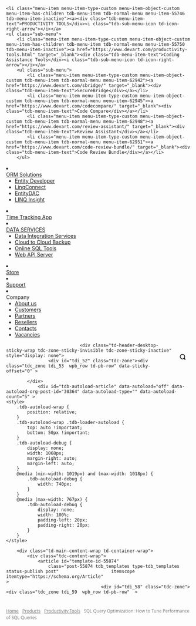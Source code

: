 
	<li class="menu-item menu-item-type-custom menu-item-object-custom menu-item-has-children tdb-menu-item tdb-normal-menu menu-item-55746 tdb-menu-item-inactive"><a><div class="tdb-menu-item-text">PRODUCTIVITY TOOLS</div><i class="tdb-sub-menu-icon td-icon-right-arrow"></i></a>
	<ul class="sub-menu">
		<li class="menu-item menu-item-type-custom menu-item-object-custom menu-item-has-children tdb-menu-item tdb-normal-menu menu-item-55750 tdb-menu-item-inactive"><a href="https://www.devart.com/productivity-tools.html" target="_blank"><div class="tdb-menu-item-text">Coding Assistance Tools</div><i class="tdb-sub-menu-icon td-icon-right-arrow"></i></a>
		<ul class="sub-menu">
			<li class="menu-item menu-item-type-custom menu-item-object-custom tdb-menu-item tdb-normal-menu menu-item-62942"><a href="https://www.devart.com/sbridge/" target="_blank"><div class="tdb-menu-item-text">SecureBridge</div></a></li>
			<li class="menu-item menu-item-type-custom menu-item-object-custom tdb-menu-item tdb-normal-menu menu-item-62945"><a href="https://www.devart.com/codecompare/" target="_blank"><div class="tdb-menu-item-text">Code Compare</div></a></li>
			<li class="menu-item menu-item-type-custom menu-item-object-custom tdb-menu-item tdb-normal-menu menu-item-62948"><a href="https://www.devart.com/review-assistant/" target="_blank"><div class="tdb-menu-item-text">Review Assistant</div></a></li>
			<li class="menu-item menu-item-type-custom menu-item-object-custom tdb-menu-item tdb-normal-menu menu-item-62951"><a href="https://www.devart.com/code-review-bundle/" target="_blank"><div class="tdb-menu-item-text">Code Review Bundle</div></a></li>
		</ul>
</li>
		<li class="menu-item menu-item-type-custom menu-item-object-custom menu-item-has-children tdb-menu-item tdb-normal-menu menu-item-55754 tdb-menu-item-inactive"><a href="https://www.devart.com/orm-solutions.html" target="_blank"><div class="tdb-menu-item-text">ORM Solutions</div><i class="tdb-sub-menu-icon td-icon-right-arrow"></i></a>
		<ul class="sub-menu">
			<li class="menu-item menu-item-type-custom menu-item-object-custom tdb-menu-item tdb-normal-menu menu-item-62954"><a href="https://www.devart.com/entitydeveloper/" target="_blank"><div class="tdb-menu-item-text">Entity Developer</div></a></li>
			<li class="menu-item menu-item-type-custom menu-item-object-custom tdb-menu-item tdb-normal-menu menu-item-62957"><a href="https://www.devart.com/linqconnect/" target="_blank"><div class="tdb-menu-item-text">LinqConnect</div></a></li>
			<li class="menu-item menu-item-type-custom menu-item-object-custom tdb-menu-item tdb-normal-menu menu-item-62960"><a href="https://www.devart.com/entitydac/" target="_blank"><div class="tdb-menu-item-text">EntityDAC</div></a></li>
			<li class="menu-item menu-item-type-custom menu-item-object-custom tdb-menu-item tdb-normal-menu menu-item-62963"><a href="https://www.devart.com/linqinsight/" target="_blank"><div class="tdb-menu-item-text">LINQ Insight</div></a></li>
		</ul>
</li>
		<li class="menu-item menu-item-type-custom menu-item-object-custom tdb-menu-item tdb-normal-menu menu-item-55758"><a href="https://tmetric.com/" target="_blank"><div class="tdb-menu-item-text">Time Tracking App</div></a></li>
	</ul>
</li>
	<li class="menu-item menu-item-type-custom menu-item-object-custom menu-item-has-children tdb-menu-item tdb-normal-menu menu-item-55762 tdb-menu-item-inactive"><a href="https://skyvia.com/" target="_blank"><div class="tdb-menu-item-text">DATA SERVICES</div><i class="tdb-sub-menu-icon td-icon-right-arrow"></i></a>
	<ul class="sub-menu">
		<li class="menu-item menu-item-type-custom menu-item-object-custom tdb-menu-item tdb-normal-menu menu-item-55766"><a href="https://skyvia.com/data-integration/" target="_blank"><div class="tdb-menu-item-text">Data Integration Services</div></a></li>
		<li class="menu-item menu-item-type-custom menu-item-object-custom tdb-menu-item tdb-normal-menu menu-item-55770"><a href="https://skyvia.com/backup/" target="_blank"><div class="tdb-menu-item-text">Cloud to Cloud Backup</div></a></li>
		<li class="menu-item menu-item-type-custom menu-item-object-custom tdb-menu-item tdb-normal-menu menu-item-55774"><a href="https://skyvia.com/query/" target="_blank"><div class="tdb-menu-item-text">Online SQL Tools</div></a></li>
		<li class="menu-item menu-item-type-custom menu-item-object-custom tdb-menu-item tdb-normal-menu menu-item-55778"><a href="https://skyvia.com/connect/" target="_blank"><div class="tdb-menu-item-text">Web API Server</div></a></li>
	</ul>
</li>
</ul>
</li>
<li class="menu-item menu-item-type-custom menu-item-object-custom tdb-menu-item-button tdb-menu-item tdb-normal-menu menu-item-55782"><a href="https://www.devart.com/products.html" target="_blank"><div class="tdb-menu-item-text">Store</div></a></li>
<li class="menu-item menu-item-type-custom menu-item-object-custom tdb-menu-item-button tdb-menu-item tdb-normal-menu menu-item-55786"><a href="https://www.devart.com/support/" target="_blank"><div class="tdb-menu-item-text">Support</div></a></li>
<li class="menu-item menu-item-type-custom menu-item-object-custom menu-item-has-children tdb-menu-item-button tdb-menu-item tdb-normal-menu menu-item-55790 tdb-menu-item-inactive"><a><div class="tdb-menu-item-text">Company</div><i class="tdb-sub-menu-icon td-icon-down tdb-main-sub-menu-icon"></i></a>
<ul class="sub-menu">
	<li class="menu-item menu-item-type-custom menu-item-object-custom tdb-menu-item tdb-normal-menu menu-item-55794"><a href="https://www.devart.com/company/" target="_blank"><div class="tdb-menu-item-text">About us</div></a></li>
	<li class="menu-item menu-item-type-custom menu-item-object-custom tdb-menu-item tdb-normal-menu menu-item-55798"><a href="https://www.devart.com/company/customers.html" target="_blank"><div class="tdb-menu-item-text">Customers</div></a></li>
	<li class="menu-item menu-item-type-custom menu-item-object-custom tdb-menu-item tdb-normal-menu menu-item-55802"><a href="https://www.devart.com/company/partners.html" target="_blank"><div class="tdb-menu-item-text">Partners</div></a></li>
	<li class="menu-item menu-item-type-custom menu-item-object-custom tdb-menu-item tdb-normal-menu menu-item-55806"><a href="https://www.devart.com/company/resellers.html" target="_blank"><div class="tdb-menu-item-text">Resellers</div></a></li>
	<li class="menu-item menu-item-type-custom menu-item-object-custom tdb-menu-item tdb-normal-menu menu-item-55810"><a href="https://www.devart.com/company/contact.html" target="_blank"><div class="tdb-menu-item-text">Contacts</div></a></li>
	<li class="menu-item menu-item-type-custom menu-item-object-custom tdb-menu-item tdb-normal-menu menu-item-55814"><a href="https://www.devart.com/vacancies/" target="_blank"><div class="tdb-menu-item-text">Vacancies</div></a></li>
</ul>
</li>
</ul></div></div></div></div></div><div class="vc_column_inner tdi_46  wpb_column vc_column_container tdc-inner-column td-pb-span3">
<style scoped>

/* custom css */
.tdi_46{
                    vertical-align: baseline;
                }.tdi_46 .vc_column-inner > .wpb_wrapper,
				.tdi_46 .vc_column-inner > .wpb_wrapper .tdc-elements{
				    display: block;
				}.tdi_46 .vc_column-inner > .wpb_wrapper .tdc-elements{
				    width: 100%;
				}
</style><div class="vc_column-inner"><div class="wpb_wrapper" ><div class="td_block_wrap tdb_header_search tdi_47 tdb-header-search-trigger-enabled td-pb-border-top td_block_template_10 tdb-header-align"  data-td-block-uid="tdi_47" >
<style>

/* inline tdc_css att */

/* portrait */
@media (min-width: 768px) and (max-width: 1018px)
{
.tdi_47{
margin-top:1px !important;
}
}

</style>
<style>
/* custom css */
.tdb_module_header{
                  width: 100%;
                  padding-bottom: 0;
                }.tdb_module_header .td-module-container{
                  display: flex;
                  flex-direction: column;
                  position: relative;
                }.tdb_module_header .td-module-container:before{
                  content: '';
                  position: absolute;
                  bottom: 0;
                  left: 0;
                  width: 100%;
                  height: 1px;
                }.tdb_module_header .td-image-wrap{
                  display: block;
                  position: relative;
                  padding-bottom: 70%;
                }.tdb_module_header .td-image-container{
                  position: relative;
                  width: 100%;
                  flex: 0 0 auto;
                }.tdb_module_header .td-module-thumb{
                  margin-bottom: 0;
                }.tdb_module_header .td-module-meta-info{
                  width: 100%;
                  margin-bottom: 0;
                  padding: 7px 0 0 0;
                  z-index: 1;
                  border: 0 solid #eaeaea;
                  min-height: 0;
                }.tdb_module_header .entry-title{
                  margin: 0;
                  font-size: 13px;
                  font-weight: 500;
                  line-height: 18px;
                }.tdb_module_header .td-post-author-name,
                .tdb_module_header .td-post-date,
                .tdb_module_header .td-module-comments{
                  vertical-align: text-top;
                }.tdb_module_header .td-post-author-name,
                .tdb_module_header .td-post-date{
                  top: 3px;
                }.tdb_module_header .td-thumb-css{
                  width: 100%;
                  height: 100%;
                  position: absolute;
                  background-size: cover;
                  background-position: center center;
                }.tdb_module_header .td-category-pos-image .td-post-category:not(.td-post-extra-category),
                .tdb_module_header .td-post-vid-time{
                  position: absolute;
                  z-index: 2;
                  bottom: 0;
                }.tdb_module_header .td-category-pos-image .td-post-category:not(.td-post-extra-category){
                  left: 0;
                }.tdb_module_header .td-post-vid-time{
                  right: 0;
                  background-color: #000;
                  padding: 3px 6px 4px;
                  font-family: 'Open Sans', 'Open Sans Regular', sans-serif;
                  font-size: 10px;
                  font-weight: 600;
                  line-height: 1;
                  color: #fff;
                }.tdb_module_header .td-excerpt{
                  margin: 20px 0 0;
                  line-height: 21px;
                }.tdb_module_header .td-read-more{
                  margin: 20px 0 0;
                }.tdb_module_search .tdb-author-photo{
                  display: inline-block;
                }.tdb_module_search .tdb-author-photo,
                .tdb_module_search .tdb-author-photo img{
                  vertical-align: middle;
                }.tdb_module_search .td-post-author-name{
                  white-space: normal;
                }.tdb_header_search{
                  margin-bottom: 0;
                  clear: none;
                }.tdb_header_search .tdb-block-inner{
                  position: relative;
                  display: inline-block;
                  width: 100%;
                }.tdb_header_search .tdb-search-form{
                  position: relative;
                  padding: 20px;
                  border-width: 3px 0 0;
                  border-style: solid;
                  border-color: #4db2ec;
                  pointer-events: auto;
                }.tdb_header_search .tdb-search-form:before{
                  content: '';
                  position: absolute;
                  top: 0;
                  left: 0;
                  width: 100%;
                  height: 100%;
                  background-color: #fff;
                }.tdb_header_search .tdb-search-form-inner{
                  position: relative;
                  display: flex;
                  background-color: #fff;
                }.tdb_header_search .tdb-search-form-inner:after{
                  content: '';
                  position: absolute;
                  top: 0;
                  left: 0;
                  width: 100%;
                  height: 100%;
                  border: 1px solid #e1e1e1;
                  pointer-events: none;
                }.tdb_header_search .tdb-head-search-placeholder{
                  position: absolute;
                  top: 50%;
                  transform: translateY(-50%);
                  padding: 3px 9px;
                  font-size: 12px;
                  line-height: 21px;
                  color: #999;
                  -webkit-transition: all 0.3s ease;
                  transition: all 0.3s ease;
                  pointer-events: none;
                }.tdb_header_search .tdb-head-search-form-input:focus + .tdb-head-search-placeholder,
                .tdb-head-search-form-input:not(:placeholder-shown) ~ .tdb-head-search-placeholder{
                  opacity: 0;
                }.tdb_header_search .tdb-head-search-form-btn,
                .tdb_header_search .tdb-head-search-form-input{
                  height: auto;
                  min-height: 32px;
                }.tdb_header_search .tdb-head-search-form-input{
                  color: #444;
                  flex: 1;
                  background-color: transparent;
                  border: 0;
                }.tdb_header_search .tdb-head-search-form-input.tdb-head-search-nofocus{
                  color: transparent;
                  text-shadow: 0 0 0 #444;
                }.tdb_header_search .tdb-head-search-form-btn{
                  margin-bottom: 0;
                  padding: 0 15px;
                  background-color: #222222;
                  font-family: 'Roboto', sans-serif;
                  font-size: 13px;
                  font-weight: 500;
                  color: #fff;
                  -webkit-transition: all 0.3s ease;
                  transition: all 0.3s ease;
                  z-index: 1;
                }.tdb_header_search .tdb-head-search-form-btn:hover{
                  background-color: #4db2ec;
                }.tdb_header_search .tdb-head-search-form-btn i,
                .tdb_header_search .tdb-head-search-form-btn span{
                  display: inline-block;
                  vertical-align: middle;
                }.tdb_header_search .tdb-head-search-form-btn i{
                  font-size: 12px;
                }.tdb_header_search .tdb-head-search-form-btn .tdb-head-search-form-btn-icon{
                  position: relative;
                }.tdb_header_search .tdb-head-search-form-btn .tdb-head-search-form-btn-icon-svg{
                  line-height: 0;
                }.tdb_header_search .tdb-head-search-form-btn svg{
                  width: 12px;
                  height: auto;
                }.tdb_header_search .tdb-head-search-form-btn svg,
                .tdb_header_search .tdb-head-search-form-btn svg *{
                  fill: #fff;
                  -webkit-transition: all 0.3s ease;
                  transition: all 0.3s ease;
                }.tdb_header_search .tdb-aj-search-results{
                  padding: 20px;
                  background-color: rgba(144, 144, 144, 0.02);
                  border-width: 1px 0;
                  border-style: solid;
                  border-color: #ededed;
                  background-color: #fff;
                }.tdb_header_search .tdb-aj-search-results .td_module_wrap:last-child{
                  margin-bottom: 0;
                  padding-bottom: 0;
                }.tdb_header_search .tdb-aj-search-results .td_module_wrap:last-child .td-module-container:before{
                  display: none;
                }.tdb_header_search .tdb-aj-search-inner{
                  display: flex;
                  flex-wrap: wrap;
                  *zoom: 1;
                }.tdb_header_search .tdb-aj-search-inner:before,
                .tdb_header_search .tdb-aj-search-inner:after{
                  display: table;
                  content: '';
                  line-height: 0;
                }.tdb_header_search .tdb-aj-search-inner:after{
                  clear: both;
                }.tdb_header_search .result-msg{
                  padding: 4px 0 6px 0;
                  font-family: 'Roboto', sans-serif;
                  font-size: 12px;
                  font-style: italic;
                  background-color: #fff;
                }.tdb_header_search .result-msg a{
                  color: #222;
                }.tdb_header_search .result-msg a:hover{
                  color: #4db2ec;
                }.tdb_header_search .td-module-meta-info,
                .tdb_header_search .td-next-prev-wrap{
                  text-align: left;
                }.tdb_header_search .td_module_wrap:hover .entry-title a{
                  color: #4db2ec;
                }.tdb_header_search .tdb-aj-cur-element .entry-title a{
                  color: #4db2ec;
                }.tdc-dragged .tdb-head-search-btn:after,
                .tdc-dragged .tdb-drop-down-search{
                  visibility: hidden !important;
                  opacity: 0 !important;
                  -webkit-transition: all 0.3s ease;
                  transition: all 0.3s ease;
                }.tdb-header-search-trigger-enabled{
                  z-index: 1000;
                }.tdb-header-search-trigger-enabled .tdb-head-search-btn{
                  display: flex;
                  align-items: center;
                  position: relative;
                  text-align: center;
                  color: #4db2ec;
                }.tdb-header-search-trigger-enabled .tdb-head-search-btn:after{
                  visibility: hidden;
                  opacity: 0;
                  content: '';
                  display: block;
                  position: absolute;
                  bottom: 0;
                  left: 0;
                  right: 0;
                  margin: 0 auto;
                  width: 0;
                  height: 0;
                  border-style: solid;
                  border-width: 0 6.5px 7px 6.5px;
                  -webkit-transform: translate3d(0, 20px, 0);
                  transform: translate3d(0, 20px, 0);
                  -webkit-transition: all 0.4s ease;
                  transition: all 0.4s ease;
                  border-color: transparent transparent #4db2ec transparent;
                }.tdb-header-search-trigger-enabled .tdb-drop-down-search-open + .tdb-head-search-btn:after{
                  visibility: visible;
                  opacity: 1;
                  -webkit-transform: translate3d(0, 0, 0);
                  transform: translate3d(0, 0, 0);
                }.tdb-header-search-trigger-enabled .tdb-search-icon,
                .tdb-header-search-trigger-enabled .tdb-search-txt,
                .tdb-header-search-trigger-enabled .tdb-search-icon-svg svg *{
                  -webkit-transition: all 0.3s ease-in-out;
                  transition: all 0.3s ease-in-out;
                }.tdb-header-search-trigger-enabled .tdb-search-icon-svg{
                  display: flex;
                  align-items: center;
                  justify-content: center;
                }.tdb-header-search-trigger-enabled .tdb-search-icon-svg svg{
                  height: auto;
                }.tdb-header-search-trigger-enabled .tdb-search-icon-svg svg,
                .tdb-header-search-trigger-enabled .tdb-search-icon-svg svg *{
                  fill: #4db2ec;
                }.tdb-header-search-trigger-enabled .tdb-search-txt{
                  position: relative;
                  line-height: 1;
                }.tdb-header-search-trigger-enabled .tdb-drop-down-search{
                  visibility: hidden;
                  opacity: 0;
                  position: absolute;
                  top: 100%;
                  left: 0;
                  -webkit-transform: translate3d(0, 20px, 0);
                  transform: translate3d(0, 20px, 0);
                  -webkit-transition: all 0.4s ease;
                  transition: all 0.4s ease;
                  pointer-events: none;
                  z-index: 10;
                }.tdb-header-search-trigger-enabled .tdb-drop-down-search-open{
                  visibility: visible;
                  opacity: 1;
                  -webkit-transform: translate3d(0, 0, 0);
                  transform: translate3d(0, 0, 0);
                }.tdb-header-search-trigger-enabled .tdb-drop-down-search-inner{
                  position: relative;
                  max-width: 300px;
                  pointer-events: all;
                }.rtl .tdb-header-search-trigger-enabled .tdb-drop-down-search-inner{
                  margin-left: 0;
                  margin-right: auto;
                }.tdb_header_search .tdb-aj-srs-title{
                    margin-bottom: 10px;
                    font-family: 'Roboto', sans-serif;
                    font-weight: 500;
                    font-size: 13px;
                    line-height: 1.3;
                    color: #888;
                }.tdb_header_search .tdb-aj-sr-taxonomies{
                    display: flex;
                    flex-direction: column;
                }.tdb_header_search .tdb-aj-sr-taxonomy{
                    font-family: 'Roboto', sans-serif;
                    font-size: 13px;
                    font-weight: 500;
                    line-height: 18px;
                    color: #111;
                }.tdb_header_search .tdb-aj-sr-taxonomy:not(:last-child){
                    margin-bottom: 5px;
                }.tdb_header_search .tdb-aj-sr-taxonomy:hover{
                    color: #4db2ec;
                }.tdi_47 .tdb-head-search-btn i{
                    font-size: 20px;
                
                    width: 48px;
					height: 48px;
					line-height:  48px;
                
                    color: #000000;
                }.tdi_47 .tdb-head-search-btn svg{
                    width: 20px;
                }.tdi_47 .tdb-search-icon-svg{
                    width: 48px;
					height: 48px;
                }.tdi_47{
                    display: inline-block;
                
                    float: right;
                    clear: none;
                }.tdi_47 .tdb-search-txt{
                    top: 0px;
                }.tdi_47 .tdb-drop-down-search .tdb-drop-down-search-inner{
                    max-width: 600px;
                }.tdi_47 .tdb-search-form{
                    padding: 30px;
                
                    border-width: 0px;
                }.tdi_47 .tdb-drop-down-search{
                    left: auto;
                    right: 0;
                }body .tdi_47 .tdb-drop-down-search-inner,
                .tdi_47 .tdb-search-form,
                .tdi_47 .tdb-aj-search{
                    margin-left: auto;
                    margin-right: 0;
                }.tdi_47 .tdb-search-form-inner:after{
                    border-width: 0 0 1px 0;
                }.tdi_47 .tdb-head-search-form-btn i{
                    font-size: 7px;
                }.tdi_47 .tdb-head-search-form-btn-icon{
                    margin-left: 8px;
                
                    top: 0px;
                }.tdi_47 .tdb-head-search-form-btn{
                    padding: 0px;
                
                    color: #000000;
                
                    background-color: rgba(0,0,0,0);
                }.tdi_47 .tdb-aj-search-results{
                    padding: 0 30px 30px;
                
                    border-width: 0 0 1px 0;
                }.tdi_47 .result-msg{
                    padding: 10px 0;
                
                    text-align: center;
                
                    font-style:normal !important;
                }.tdi_47 .tdb-head-search-btn svg,
                .tdi_47 .tdb-head-search-btn svg *{
                    fill: #000000;
                }.tdi_47 .tdb-head-search-btn:after{
                    border-bottom-color: #ffffff;
                }.tdi_47 .tdb-drop-down-search-inner{
                    box-shadow:  0px 3px 6px 0px rgba(0, 0, 0, 0.2);
                }.tdi_47 .tdb-head-search-form-btn svg,
                .tdi_47 .tdb-head-search-form-btn svg *{
                    fill: #000000;
                }.tdi_47 .tdb-head-search-form-btn:hover{
                    color: #0071ce;
                
                    background-color: rgba(0,0,0,0);
                }.tdi_47 .tdb-head-search-form-btn:hover svg,
                .tdi_47 .tdb-head-search-form-btn:hover svg *{
                    fill: #0071ce;
                }.tdi_47 .result-msg a:hover{
                    color: #0071ce;
                }.tdi_47 .td_module_wrap{
					width: 50%;
					float: left;
				
					padding-left: 10px;
					padding-right: 10px;
				
					padding-bottom: 10px;
					margin-bottom: 10px;
				}.tdi_47 .td_module_wrap:nth-last-child(-n+2){
					margin-bottom: 0;
					padding-bottom: 0;
				}.tdi_47 .td_module_wrap:nth-last-child(-n+2) .td-module-container:before{
					display: none;
				}.tdi_47 .tdb-aj-search-inner{
					margin-left: -10px;
					margin-right: -10px;
				}.tdi_47 .td-module-container:before{
					bottom: -10px;
				}.tdi_47 .entry-thumb{
					background-position: center 50%;
				}.tdi_47 .td-image-wrap{
					padding-bottom: 100%;
				}.tdi_47 .td-image-container{
				 	flex: 0 0 30%;
				 	width: 30%;
			    
                	display: block; order: 0;
                }.ie10 .tdi_47 .td-image-container,
				.ie11 .tdi_47 .td-image-container{
				 	flex: 0 0 auto;
			    }.tdi_47 .td-module-container{
					flex-direction: row;
				}.ie10 .tdi_47 .td-module-meta-info,
				.ie11 .tdi_47 .td-module-meta-info{
				 	flex: 1;
			    }.tdi_47 .td-video-play-ico{
					width: 24px;
					height: 24px;
					font-size: 24px;
				}.tdi_47 .td-post-vid-time{
					display: block;
				}.tdi_47 .td-module-meta-info{
					padding: 3px 0 0 16px;
				
					border-color: #eaeaea;
				}.tdi_47 .entry-title{
					margin: 0 0 2px 0;
				
					font-size:13px !important;line-height:1.4 !important;
				}.tdi_47 .td-excerpt{
					column-count: 1;
				
					column-gap: 48px;
				
					display: none;
				}.tdi_47 .td-post-category:not(.td-post-extra-category){
					display: none;
				}.tdi_47 .td-read-more{
					display: none;
				}.tdi_47 .td-author-date{
					display: inline;
				}.tdi_47 .td-post-author-name{
					display: none;
				}.tdi_47 .td-icon-star,
                .tdi_47 .td-icon-star-empty,
                .tdi_47 .td-icon-star-half{
					font-size: 15px;
				}.tdi_47 .td-module-comments{
					display: none;
				}.tdi_47 .tdb-author-photo .avatar{
				    width: 20px;
				    height: 20px;
				
				    margin-right: 6px;
				
				    border-radius: 50%;
				}body .tdi_47 .td_module_wrap:hover .td-module-title a,
				.tdi_47 .tdb-aj-cur-element .entry-title a{
					color: #0071ce !important;
				}.tdi_47 .td-post-category{
					text-transform:uppercase !important;
				}

/* landscape */
@media (min-width: 1019px) and (max-width: 1140px){
.tdi_47 .td_module_wrap{
					padding-bottom: 10px !important;
					margin-bottom: 10px !important;
				
					padding-bottom: 10px;
					margin-bottom: 10px;
				}.tdi_47 .td_module_wrap:nth-last-child(-n+2){
					margin-bottom: 0 !important;
					padding-bottom: 0 !important;
				}.tdi_47 .td_module_wrap .td-module-container:before{
					display: block !important;
				}.tdi_47 .td_module_wrap:nth-last-child(-n+2) .td-module-container:before{
					display: none !important;
				}.tdi_47 .td-module-container:before{
					bottom: -10px;
				}
}

/* portrait */
@media (min-width: 768px) and (max-width: 1018px){
.tdi_47 .tdb-head-search-btn i{
                    font-size: 18px;
                
                    width: 46.8px;
					height: 46.8px;
					line-height:  46.8px;
                }.tdi_47 .tdb-head-search-btn svg{
                    width: 18px;
                }.tdi_47 .tdb-search-icon-svg{
                    width: 46.8px;
					height: 46.8px;
                }.tdi_47 .tdb-search-form{
                    padding: 20px 20px 20px;
                }.tdi_47 .td_module_wrap{
					padding-bottom: 10px !important;
					margin-bottom: 10px !important;
				
					padding-bottom: 10px;
					margin-bottom: 10px;
				}.tdi_47 .td_module_wrap:nth-last-child(-n+2){
					margin-bottom: 0 !important;
					padding-bottom: 0 !important;
				}.tdi_47 .td_module_wrap .td-module-container:before{
					display: block !important;
				}.tdi_47 .td_module_wrap:nth-last-child(-n+2) .td-module-container:before{
					display: none !important;
				}.tdi_47 .td-module-container:before{
					bottom: -10px;
				}
}

/* phone */
@media (max-width: 767px){
.tdi_47 .td_module_wrap{
					padding-bottom: 10px !important;
					margin-bottom: 10px !important;
				
					padding-bottom: 10px;
					margin-bottom: 10px;
				}.tdi_47 .td_module_wrap:nth-last-child(-n+2){
					margin-bottom: 0 !important;
					padding-bottom: 0 !important;
				}.tdi_47 .td_module_wrap .td-module-container:before{
					display: block !important;
				}.tdi_47 .td_module_wrap:nth-last-child(-n+2) .td-module-container:before{
					display: none !important;
				}.tdi_47 .td-module-container:before{
					bottom: -10px;
				}
}
</style><div class="tdb-block-inner td-fix-index"><div class="tdb-drop-down-search" aria-labelledby="td-header-search-button"><div class="tdb-drop-down-search-inner"><form method="get" class="tdb-search-form" action="https://blog.devart.com/"><div class="tdb-search-form-inner"><input class="tdb-head-search-form-input" placeholder=" " type="text" value="" name="s" autocomplete="off" /><button class="wpb_button wpb_btn-inverse btn tdb-head-search-form-btn" type="submit"><span>Search</span><i class="tdb-head-search-form-btn-icon td-icon-menu-right"></i></button></div></form><div class="tdb-aj-search"></div></div></div><a href="#" role="button" aria-label="Search" class="tdb-head-search-btn dropdown-toggle" data-toggle="dropdown"><span class="tdb-search-icon tdb-search-icon-svg" ><svg version="1.1" xmlns="http://www.w3.org/2000/svg" viewBox="0 0 1024 1024"><path d="M946.371 843.601l-125.379-125.44c43.643-65.925 65.495-142.1 65.475-218.040 0.051-101.069-38.676-202.588-115.835-279.706-77.117-77.148-178.606-115.948-279.644-115.886-101.079-0.061-202.557 38.738-279.665 115.876-77.169 77.128-115.937 178.627-115.907 279.716-0.031 101.069 38.728 202.588 115.907 279.665 77.117 77.117 178.616 115.825 279.665 115.804 75.94 0.020 152.136-21.862 218.061-65.495l125.348 125.46c30.915 30.904 81.029 30.904 111.954 0.020 30.915-30.935 30.915-81.029 0.020-111.974zM705.772 714.925c-59.443 59.341-136.899 88.842-214.784 88.924-77.896-0.082-155.341-29.583-214.784-88.924-59.443-59.484-88.975-136.919-89.037-214.804 0.061-77.885 29.604-155.372 89.037-214.825 59.464-59.443 136.878-88.945 214.784-89.016 77.865 0.082 155.3 29.583 214.784 89.016 59.361 59.464 88.914 136.919 88.945 214.825-0.041 77.885-29.583 155.361-88.945 214.804z"></path></svg></span></a></div></div> <!-- ./block --></div></div></div></div><div class="vc_row_inner tdi_49  vc_row vc_inner wpb_row td-pb-row" >
<style scoped>

/* custom css */
.tdi_49{
                    position: relative !important;
                    top: 0;
                    transform: none;
                    -webkit-transform: none;
                }.tdi_49,
				.tdi_49 .tdc-inner-columns{
				    display: block;
				}.tdi_49 .tdc-inner-columns{
				    width: 100%;
				}
</style><div class="vc_column_inner tdi_51  wpb_column vc_column_container tdc-inner-column td-pb-span12 td-is-sticky">
<style scoped>

/* custom css */
.tdi_51{
                    vertical-align: baseline;
                }.tdi_51 .vc_column-inner > .wpb_wrapper,
				.tdi_51 .vc_column-inner > .wpb_wrapper .tdc-elements{
				    display: block;
				}.tdi_51 .vc_column-inner > .wpb_wrapper .tdc-elements{
				    width: 100%;
				}
</style><div class="vc_column-inner"><div class="wpb_wrapper" data-sticky-offset="20"></div></div></div></div></div></div></div></div></div></div>                </div>
                                <div class="td-header-desktop-sticky-wrap tdc-zone-sticky-invisible tdc-zone-sticky-inactive" style="display: none">
                    <div id="tdi_52" class="tdc-zone"><div class="tdc_zone tdi_53  wpb_row td-pb-row" data-sticky-offset="0" >
<style scoped>

/* custom css */
.tdi_53{
                    min-height: 0;
                }.td-header-desktop-sticky-wrap.td-header-active{
                    opacity: 1;
                }
</style><div id="tdi_54" class="tdc-row"><div class="vc_row tdi_55  wpb_row td-pb-row" >
<style scoped>

/* custom css */
.tdi_55,
                .tdi_55 .tdc-columns{
                    min-height: 0;
                }.tdi_55,
				.tdi_55 .tdc-columns{
				    display: block;
				}.tdi_55 .tdc-columns{
				    width: 100%;
				}
</style><div class="vc_column tdi_57  wpb_column vc_column_container tdc-column td-pb-span12">
<style scoped>

/* custom css */
.tdi_57{
                    vertical-align: baseline;
                }.tdi_57 > .wpb_wrapper,
				.tdi_57 > .wpb_wrapper > .tdc-elements{
				    display: block;
				}.tdi_57 > .wpb_wrapper > .tdc-elements{
				    width: 100%;
				}.tdi_57 > .wpb_wrapper > .vc_row_inner{
				    width: auto;
				}.tdi_57 > .wpb_wrapper{
				    width: auto;
				    height: auto;
				}
</style><div class="wpb_wrapper" ></div></div></div></div></div></div>                </div>
            </div>
                <div id="tdb-autoload-article" data-autoload="off" data-autoload-org-post-id="30364" data-autoload-type="" data-autoload-count="5" >
    <style>
        .tdb-autoload-wrap {
            position: relative;
        }
        .tdb-autoload-wrap .tdb-loader-autoload {
            top: auto !important;
            bottom: 50px !important;
        }
        .tdb-autoload-debug {
            display: none;
            width: 1068px;
            margin-right: auto;
            margin-left: auto;
        }
        @media (min-width: 1019px) and (max-width: 1018px) {
            .tdb-autoload-debug {
                width: 740px;
            }
        }
        @media (max-width: 767px) {
            .tdb-autoload-debug {
                display: none;
                width: 100%;
                padding-left: 20px;
                padding-right: 20px;
            }
        }
    </style>

        <div class="td-main-content-wrap td-container-wrap">
            <div class="tdc-content-wrap">
                <article id="template-id-55874"
                    class="post-55874 tdb_templates type-tdb_templates status-publish post"                    itemscope itemtype="https://schema.org/Article"                                                                            >
	                                    <div id="tdi_58" class="tdc-zone"><div class="tdc_zone tdi_59  wpb_row td-pb-row"  >
<style scoped>

/* custom css */
.tdi_59{
                    min-height: 0;
                }
</style><div id="tdi_60" class="tdc-row stretch_row_1200 td-stretch-content"><div class="vc_row tdi_61  wpb_row td-pb-row" >
<style scoped>

/* custom css */
.tdi_61,
                .tdi_61 .tdc-columns{
                    min-height: 0;
                }.tdi_61,
				.tdi_61 .tdc-columns{
				    display: block;
				}.tdi_61 .tdc-columns{
				    width: 100%;
				}
/* inline tdc_css att */

.tdi_61{
padding-top:22px !important;
}

.tdi_61 .td_block_wrap{ text-align:left }

</style><div class="vc_column tdi_63  wpb_column vc_column_container tdc-column td-pb-span12">
<style scoped>

/* custom css */
.tdi_63{
                    vertical-align: baseline;
                }.tdi_63 > .wpb_wrapper,
				.tdi_63 > .wpb_wrapper > .tdc-elements{
				    display: block;
				}.tdi_63 > .wpb_wrapper > .tdc-elements{
				    width: 100%;
				}.tdi_63 > .wpb_wrapper > .vc_row_inner{
				    width: auto;
				}.tdi_63 > .wpb_wrapper{
				    width: auto;
				    height: auto;
				}
</style><div class="wpb_wrapper" ><div class="td_block_wrap tdb_breadcrumbs tdi_64 td-pb-border-top td_block_template_10 tdb-breadcrumbs "  data-td-block-uid="tdi_64" >
<style>
/* custom css */
.tdb-breadcrumbs{
                  margin-bottom: 11px;
                  font-family: 'Open Sans', 'Open Sans Regular', sans-serif;
                  font-size: 12px;
                  color: #747474;
                  line-height: 18px;
                }.tdb-breadcrumbs a{
                  color: #747474;
                }.tdb-breadcrumbs a:hover{
                  color: #000;
                }.tdb-breadcrumbs .tdb-bread-sep{
                  line-height: 1;
                  vertical-align: middle;
                }.tdb-breadcrumbs .tdb-bread-sep-svg svg{
                  height: auto;
                }.tdb-breadcrumbs .tdb-bread-sep-svg svg,
                .tdb-breadcrumbs .tdb-bread-sep-svg svg *{
                  fill: #c3c3c3;
                }.single-tdb_templates.author-template .tdb_breadcrumbs{
                  margin-bottom: 2px;
                }.tdb_category_breadcrumbs{
                  margin: 21px 0 9px;
                }.search-results .tdb_breadcrumbs{
                  margin-bottom: 2px;
                }.tdi_64 .tdb-bread-sep{
                    font-size: 8px;
                
                    margin: 0 5px;
                }.td-theme-wrap .tdi_64{
					text-align: left;
				}
</style><div class="tdb-block-inner td-fix-index"><span><a title="" class="tdb-entry-crumb" href="https://blog.devart.com/">Home</a></span><i class="tdb-bread-sep td-icon-right"></i><span><a title="View all posts in Products" class="tdb-entry-crumb" href="https://blog.devart.com/category/products">Products</a></span><i class="tdb-bread-sep td-icon-right"></i><span><a title="View all posts in Productivity Tools" class="tdb-entry-crumb" href="https://blog.devart.com/category/products/productivity-tools">Productivity Tools</a></span><i class="tdb-bread-sep tdb-bred-no-url-last td-icon-right"></i><span class="tdb-bred-no-url-last">SQL Query Optimization: How to Tune Performance of SQL Queries</span></div></div><script type="application/ld+json">
                        {
                            "@context": "http://schema.org",
                            "@type": "BreadcrumbList",
                            "itemListElement": [{
                            "@type": "ListItem",
                            "position": 1,
                                "item": {
                                "@type": "WebSite",
                                "@id": "https://blog.devart.com/",
                                "name": "Home"                                               
                            }
                        },{
                            "@type": "ListItem",
                            "position": 2,
                                "item": {
                                "@type": "WebPage",
                                "@id": "https://blog.devart.com/category/products",
                                "name": "Products"
                            }
                        },{
                            "@type": "ListItem",
                            "position": 3,
                                "item": {
                                "@type": "WebPage",
                                "@id": "https://blog.devart.com/category/products/productivity-tools",
                                "name": "Productivity Tools"                                
                            }
                        },{
                            "@type": "ListItem",
                            "position": 4,
                                "item": {
                                "@type": "WebPage",
                                "@id": "",
                                "name": "SQL Query Optimization: How to Tune Performance of SQL Queries"                                
                            }
                        }    ]
                        }
                       </script></div></div></div></div><div id="tdi_65" class="tdc-row stretch_row_1200 td-stretch-content"><div class="vc_row tdi_66 td-ss-row wpb_row td-pb-row" >
<style scoped>

/* custom css */
.tdi_66,
                .tdi_66 .tdc-columns{
                    min-height: 0;
                }.tdi_66,
				.tdi_66 .tdc-columns{
				    display: block;
				}.tdi_66 .tdc-columns{
				    width: 100%;
				}
</style><div class="vc_column tdi_68  wpb_column vc_column_container tdc-column td-pb-span8">
<style scoped>

/* custom css */
.tdi_68{
                    vertical-align: baseline;
                }.tdi_68 > .wpb_wrapper,
				.tdi_68 > .wpb_wrapper > .tdc-elements{
				    display: block;
				}.tdi_68 > .wpb_wrapper > .tdc-elements{
				    width: 100%;
				}.tdi_68 > .wpb_wrapper > .vc_row_inner{
				    width: auto;
				}.tdi_68 > .wpb_wrapper{
				    width: auto;
				    height: auto;
				}div.tdi_68{
				    width: 72.6% !important;
				}

/* phone */
@media (max-width: 767px){
div.tdi_68{
				    width: 100% !important;
				}
}
</style><div class="wpb_wrapper" ><div class="td_block_wrap tdb_single_categories tdi_69 td-pb-border-top td_block_template_10 "   data-td-block-uid="tdi_69" >
<style>
/* custom css */
.tdb_single_categories{
                  margin: 0 0 10px 0;
                  line-height: 1;
                  font-family: 'Open Sans', 'Open Sans Regular', sans-serif;
                }.tdb_single_categories a{
                  pointer-events: auto;
                  font-size: 10px;
                  display: inline-block;
                  margin: 0 5px 5px 0;
                  line-height: 1;
                  color: #fff;
                  padding: 3px 6px 4px 6px;
                  white-space: nowrap;
                  position: relative;
                  vertical-align: middle;
                }.tdb_single_categories a:hover .tdb-cat-bg{
                  opacity: 0.9;
                }.tdb_single_categories a:hover .tdb-cat-bg:before{
                  opacity: 1;
                }.tdb-category i:last-of-type{
                  display: none;
                }.tdb-cat-text{
                  display: inline-block;
                  vertical-align: middle;
                  margin-right: 10px;
                }.tdb-cat-sep{
                  font-size: 14px;
                  vertical-align: middle;
                  position: relative;
                }.tdb-cat-sep-svg{
                  line-height: 0;
                }.tdb-cat-sep-svg svg{
                  width: 14px;
                  height: auto;
                }.tdb-cat-bg{
                  position: absolute;
                  background-color: #222;
                  border: 1px solid #222;
                  width: 100%;
                  height: 100%;
                  top: 0;
                  left: 0;
                  z-index: -1;
                }.tdb-cat-bg:before{
                  content: '';
                  width: 100%;
                  height: 100%;
                  left: 0;
                  top: 0;
                  position: absolute;
                  z-index: -1;
                  opacity: 0;
                  -webkit-transition: opacity 0.3s ease;
                  transition: opacity 0.3s ease;
                }.tdb-cat-style2 .tdb-cat-bg{
                  background-color: rgba(34, 34, 34, 0.85);
                }.tdi_69 .tdb-cat-bg{
					border-width: 1px;
				}.tdi_69 .tdb-cat-sep{
					font-size: 14px;
				}.tdi_69 .tdb-cat-text{
					margin-right: 10px;
				}.td-theme-wrap .tdi_69{
					text-align: left;
				}
</style><div class="tdb-category td-fix-index"><a class="tdb-entry-category" href="https://blog.devart.com/category/products" ><span class="tdb-cat-bg"></span>Products</a><a class="tdb-entry-category" href="https://blog.devart.com/category/products/productivity-tools" ><span class="tdb-cat-bg"></span>Productivity Tools</a><a class="tdb-entry-category" href="https://blog.devart.com/category/products/sql-server-tools" ><span class="tdb-cat-bg"></span>SQL Server Tools</a></div></div><div class="td_block_wrap tdb_title tdi_70 tdb-single-title td-pb-border-top td_block_template_10"  data-td-block-uid="tdi_70" >
<style>
/* custom css */
.tdb_title{
                  margin-bottom: 19px;
                }.tdb_title.tdb-content-horiz-center{
                  text-align: center;
                }.tdb_title.tdb-content-horiz-center .tdb-title-line{
                  margin: 0 auto;
                }.tdb_title.tdb-content-horiz-right{
                  text-align: right;
                }.tdb_title.tdb-content-horiz-right .tdb-title-line{
                  margin-left: auto;
                  margin-right: 0;
                }.tdb-title-text{
                  display: inline-block;
                  position: relative;
                  margin: 0;
                  word-wrap: break-word;
                  font-size: 30px;
                  line-height: 38px;
                  font-weight: 700;
                }.tdb-first-letter{
                  position: absolute;
                  -webkit-user-select: none;
                  user-select: none;
                  pointer-events: none;
                  text-transform: uppercase;
                  color: rgba(0, 0, 0, 0.08);
                  font-size: 6em;
                  font-weight: 300;
                  top: 50%;
                  -webkit-transform: translateY(-50%);
                  transform: translateY(-50%);
                  left: -0.36em;
                  z-index: -1;
                  -webkit-text-fill-color: initial;
                }.tdb-title-line{
                  display: none;
                  position: relative;
                }.tdb-title-line:after{
                  content: '';
                  width: 100%;
                  position: absolute;
                  background-color: #4db2ec;
                  top: 0;
                  left: 0;
                  margin: auto;
                }.tdb-single-title .tdb-title-text{
                  font-size: 41px;
                  line-height: 50px;
                  font-weight: 400;
                }.tdi_70 .tdb-title-text{
					color: #3d3d3d;
				
					font-family:Firasans Regular !important;font-size:38px !important;line-height:1.2 !important;
				}.tdi_70 .tdb-title-line:after{
					height: 2px;
				
					bottom: 40%;
				}.tdi_70 .tdb-title-line{
					height: 50px;
				}.td-theme-wrap .tdi_70{
					text-align: left;
				}.tdi_70 .tdb-first-letter{
					left: -0.36em;
					right: auto;
				}

/* portrait */
@media (min-width: 768px) and (max-width: 1018px){
.tdi_70 .tdb-title-text{
					font-family:Firasans Regular !important;font-size:32px !important;line-height:1.2 !important;
				}
}

/* phone */
@media (max-width: 767px){
.tdi_70 .tdb-title-text{
					font-family:Firasans Regular !important;font-size:30px !important;line-height:1.2 !important;
				}
}
</style><div class="tdb-block-inner td-fix-index"><h1 class="tdb-title-text">SQL Query Optimization: How to Tune Performance of SQL Queries</h1><div></div><div class="tdb-title-line"></div></div></div><div class="td_block_wrap tdb_single_author tdi_72 td-pb-border-top td_block_template_10 tdb-post-meta"  data-td-block-uid="tdi_72" >
<style>

/* inline tdc_css att */

.tdi_72{
margin-right:10px !important;
}

</style>
<style>
/* custom css */
.tdb-post-meta{
                  margin-bottom: 16px;
                  color: #444;
                  font-family: 'Open Sans', 'Open Sans Regular', sans-serif;
                  font-size: 11px;
                  font-weight: 400;
                  clear: none;
                  vertical-align: middle;
                  line-height: 1;
                }.tdb-post-meta span,
                .tdb-post-meta i,
                .tdb-post-meta time{
                  vertical-align: middle;
                }.tdb_single_author{
                  line-height: 30px;
                }.tdb_single_author a{
                  vertical-align: middle;
                }.tdb_single_author .tdb-block-inner{
                  display: flex;
                  align-items: center;
                }.tdb_single_author .tdb-author-name-wrap{
                  display: flex;
                }.tdb_single_author .tdb-author-name{
                  font-weight: 700;
                  margin-right: 3px;
                }.tdb_single_author .tdb-author-by{
                  margin-right: 3px;
                }.tdb_single_author .tdb-author-photo img{
                  display: block;
                }.tdi_72{
                    display: inline-block;
                }.tdi_72 .tdb-author-name-wrap{
                    align-items: baseline;
                }.tdi_72 .avatar{
                    width: 30px;
                    height: 30px;
                
                    margin-right: 6px;
                
                    border-radius: 50%;
                }.tdi_72 .tdb-author-name{
					color: #000;
				}
</style><div class="tdb-block-inner td-fix-index"><a class="tdb-author-photo"  href="https://blog.devart.com/author/dbforge" title="dbForge Team"><img alt='dbForge Team' src="data:image/svg+xml,%3Csvg%20xmlns='http://www.w3.org/2000/svg'%20viewBox='0%200%2096%2096'%3E%3C/svg%3E" data-lazy-srcset='https://blog.devart.com/wp-content/uploads/2023/02/avatar-dbforge-team.png 2x' class='avatar avatar-96 photo' height='96' width='96' decoding='async' data-lazy-src="https://blog.devart.com/wp-content/uploads/2023/02/avatar-dbforge-team.png"/><noscript><img alt='dbForge Team' src='https://blog.devart.com/wp-content/uploads/2023/02/avatar-dbforge-team.png' srcset='https://blog.devart.com/wp-content/uploads/2023/02/avatar-dbforge-team.png 2x' class='avatar avatar-96 photo' height='96' width='96' decoding='async'/></noscript></a><div class="tdb-author-name-wrap"><span class="tdb-author-by">By</span> <a class="tdb-author-name" href="https://blog.devart.com/author/dbforge">dbForge Team</a></div></div></div><div class="td_block_wrap tdb_single_date tdi_73 td-pb-border-top td_block_template_10 tdb-post-meta"  data-td-block-uid="tdi_73" >
<style>
/* custom css */
.tdb_single_date{
                  line-height: 30px;
                }.tdb_single_date a{
                  vertical-align: middle;
                }.tdb_single_date .tdb-date-icon-svg{
                  position: relative;
                  line-height: 0;
                }.tdb_single_date svg{
                  height: auto;
                }.tdb_single_date svg,
                 .tdb_single_date svg *{
                  fill: #444;
                }.tdi_73{
                    display: inline-block;
                }.tdi_73 svg{
                    width: 14px;
                }.tdi_73 .tdb-date-icon{
                    margin-right: 5px;
                }
</style><div class="tdb-block-inner td-fix-index"><time class="entry-date updated td-module-date" datetime="2021-12-23T12:35:09+02:00">December 23, 2021</time></div></div> <!-- ./block --><div class="td_block_wrap tdb_single_comments_count tdi_74 td-pb-border-top td_block_template_10 tdb-post-meta"  data-td-block-uid="tdi_74" >
<style>
/* custom css */
.tdb_single_comments_count{
                  line-height: 30px;
                }.tdb_single_comments_count .tdb-comm-icon-svg{
                  position: relative;
                  line-height: 0;
                }.tdb_single_comments_count svg{
                  height: auto;
                }.tdb_single_comments_count svg,
                 .tdb_single_comments_count svg *{
                  fill: #444;
                }.tdi_74{
                    float: right;
                
                    display: inline-block;
                }.tdi_74 i{
                    font-size: 10px;
                }.tdi_74 .tdb-comm-icon{
                    margin-right: 5px;
                }.tdi_74 a{
					color: #444;
				}.tdi_74 a svg,
				.tdi_74 a svg *{
					fill: #444;
				}
</style><div class="tdb-block-inner td-fix-index"><a href="https://blog.devart.com/how-to-optimize-sql-query.html#respond"><i class="tdb-comm-icon td-icon-comments"></i><span class="tdb-add-text"></span><span>0</span></a></div></div><div class="td_block_wrap tdb_single_post_views tdi_75 td-pb-border-top td_block_template_10 tdb-post-meta"  data-td-block-uid="tdi_75" >
<style>

/* inline tdc_css att */

.tdi_75{
margin-right:22px !important;
}

</style>
<style>
/* custom css */
.tdb_single_post_views{
                  line-height: 30px;
                }.tdb_single_post_views a{
                  vertical-align: middle;
                }.tdb_single_post_views .tdb-views-icon-svg{
                  position: relative;
                  line-height: 0;
                }.tdb_single_post_views svg{
                  height: auto;
                }.tdb_single_post_views svg,
                 .tdb_single_post_views svg *{
                  fill: #444;
                }.tdi_75{
                    display: inline-block;
                
                    float: right;
                }.tdi_75 i{
                    font-size: 14px;
                }.tdi_75 .tdb-views-icon{
                    margin-right: 5px;
                }
</style><div class="tdb-block-inner td-fix-index"><i class="tdb-views-icon td-icon-views"></i><span class="tdb-add-text"></span><span class="td-nr-views-30364">122983</span></div></div><div class="td_block_wrap tdb_single_featured_image tdi_76 tdb-content-horiz-left td-pb-border-top td_block_template_10"  data-td-block-uid="tdi_76" >
<style>

/* inline tdc_css att */

/* phone */
@media (max-width: 767px)
{
.tdi_76{
margin-right:-20px !important;
margin-left:-20px !important;
}
}

</style>
<style>
/* custom css */
.tdb_single_featured_image{
                  margin-bottom: 26px;
                }.tdb_single_featured_image.tdb-sfi-stretch{
                  opacity: 0;
                }.tdb_single_featured_image.tdb-sfi-stretch,
                .tdb_single_featured_image .tdb-block-inner{
                  -webkit-transition: all 0.3s ease-in-out;
                  transition: all 0.3s ease-in-out;
                }.tdb_single_featured_image img{
                  display: block;
                  width: 100%;
                }.tdb_single_featured_image video{
                  max-width: 100%;
                }.tdb_single_featured_image .tdb-caption-text{
                  z-index: 1;
                  text-align: left;
                  font-size: 11px;
                  font-style: italic;
                  font-weight: normal;
                  line-height: 17px;
                  color: #444;
                }.tdb_single_featured_image.tdb-content-horiz-center .tdb-caption-text{
                  text-align: center;
                  left: 0;
                  right: 0;
                  margin-left: auto;
                  margin-right: auto;
                }.tdb_single_featured_image.tdb-content-horiz-right .tdb-caption-text{
                  text-align: right;
                  left:  auto;
                  right: 0;
                }.tdb-no-featured-img{
                  background-color: #f1f1f1;
                  width: 100%;
                  height: 500px;
                }.tdb-no-featured-audio{
                  height: 59px;
                }.tdi_76 .td-audio-player{
                    font-size: 12px;
                }.tdi_76 .tdb-caption-text{
                    margin: 6px 0 0;
                }.tdi_76:hover .tdb-block-inner:before{
                    opacity: 0;
                }
</style><div class="tdb-block-inner td-fix-index">
                                    <img 
                                        width="1068" 
                                        height="580" 
                                        class="entry-thumb" 
                                        src="data:image/svg+xml,%3Csvg%20xmlns='http://www.w3.org/2000/svg'%20viewBox='0%200%201068%20580'%3E%3C/svg%3E" data-lazy-srcset="https://blog.devart.com/wp-content/uploads/2021/12/How_to_Tune_Performance_1068x580.jpg 1068w, https://blog.devart.com/wp-content/uploads/2021/12/How_to_Tune_Performance_1068x580-300x163.jpg 300w, https://blog.devart.com/wp-content/uploads/2021/12/How_to_Tune_Performance_1068x580-1024x556.jpg 1024w, https://blog.devart.com/wp-content/uploads/2021/12/How_to_Tune_Performance_1068x580-768x417.jpg 768w, https://blog.devart.com/wp-content/uploads/2021/12/How_to_Tune_Performance_1068x580-150x81.jpg 150w, https://blog.devart.com/wp-content/uploads/2021/12/How_to_Tune_Performance_1068x580-696x378.jpg 696w" data-lazy-sizes="(max-width: 1068px) 100vw, 1068px" 
                                        alt="" 
                                        title="How_to_Tune_Performance_1068x580"
                                    data-lazy-src="https://blog.devart.com/wp-content/uploads/2021/12/How_to_Tune_Performance_1068x580.jpg" /><noscript><img 
                                        width="1068" 
                                        height="580" 
                                        class="entry-thumb" 
                                        src="https://blog.devart.com/wp-content/uploads/2021/12/How_to_Tune_Performance_1068x580.jpg" srcset="https://blog.devart.com/wp-content/uploads/2021/12/How_to_Tune_Performance_1068x580.jpg 1068w, https://blog.devart.com/wp-content/uploads/2021/12/How_to_Tune_Performance_1068x580-300x163.jpg 300w, https://blog.devart.com/wp-content/uploads/2021/12/How_to_Tune_Performance_1068x580-1024x556.jpg 1024w, https://blog.devart.com/wp-content/uploads/2021/12/How_to_Tune_Performance_1068x580-768x417.jpg 768w, https://blog.devart.com/wp-content/uploads/2021/12/How_to_Tune_Performance_1068x580-150x81.jpg 150w, https://blog.devart.com/wp-content/uploads/2021/12/How_to_Tune_Performance_1068x580-696x378.jpg 696w" sizes="(max-width: 1068px) 100vw, 1068px" 
                                        alt="" 
                                        title="How_to_Tune_Performance_1068x580"
                                    /></noscript>
                                    </div></div><div class="td_block_wrap tdb_single_content tdi_77 td-pb-border-top td_block_template_10 td-post-content tagdiv-type"  data-td-block-uid="tdi_77" >
<style>
/* custom css */
.tdb_single_content{
                  margin-bottom: 0;
                  *zoom: 1;
                }.tdb_single_content:before,
                .tdb_single_content:after{
                  display: table;
                  content: '';
                  line-height: 0;
                }.tdb_single_content:after{
                  clear: both;
                }.tdb_single_content .tdb-block-inner > *:not(.wp-block-quote):not(.alignwide):not(.alignfull.wp-block-cover.has-parallax):not(.td-a-ad){
                  margin-left: auto;
                  margin-right: auto;
                }.tdb_single_content a{
                  pointer-events: auto;
                }.tdb_single_content .td-spot-id-top_ad .tdc-placeholder-title:before{
                  content: 'Article Top Ad' !important;
                }.tdb_single_content .td-spot-id-inline_ad0 .tdc-placeholder-title:before{
                  content: 'Article Inline Ad 1' !important;
                }.tdb_single_content .td-spot-id-inline_ad1 .tdc-placeholder-title:before{
                  content: 'Article Inline Ad 2' !important;
                }.tdb_single_content .td-spot-id-inline_ad2 .tdc-placeholder-title:before{
                  content: 'Article Inline Ad 3' !important;
                }.tdb_single_content .td-spot-id-bottom_ad .tdc-placeholder-title:before{
                  content: 'Article Bottom Ad' !important;
                }.tdb_single_content .id_top_ad,
                .tdb_single_content .id_bottom_ad{
                  clear: both;
                  margin-bottom: 21px;
                  text-align: center;
                }.tdb_single_content .id_top_ad img,
                .tdb_single_content .id_bottom_ad img{
                  margin-bottom: 0;
                }.tdb_single_content .id_top_ad .adsbygoogle,
                .tdb_single_content .id_bottom_ad .adsbygoogle{
                  position: relative;
                }.tdb_single_content .id_ad_content-horiz-left,
                .tdb_single_content .id_ad_content-horiz-right,
                .tdb_single_content .id_ad_content-horiz-center{
                  margin-bottom: 15px;
                }.tdb_single_content .id_ad_content-horiz-left img,
                .tdb_single_content .id_ad_content-horiz-right img,
                .tdb_single_content .id_ad_content-horiz-center img{
                  margin-bottom: 0;
                }.tdb_single_content .id_ad_content-horiz-center{
                  text-align: center;
                }.tdb_single_content .id_ad_content-horiz-center img{
                  margin-right: auto;
                  margin-left: auto;
                }.tdb_single_content .id_ad_content-horiz-left{
                  float: left;
                  margin-top: 9px;
                  margin-right: 21px;
                }.tdb_single_content .id_ad_content-horiz-right{
                  float: right;
                  margin-top: 6px;
                  margin-left: 21px;
                }.tdb_single_content .tdc-a-ad .tdc-placeholder-title{
                  width: 300px;
                  height: 250px;
                }.tdb_single_content .tdc-a-ad .tdc-placeholder-title:before{
                  position: absolute;
                  top: 50%;
                  -webkit-transform: translateY(-50%);
                  transform: translateY(-50%);
                  margin: auto;
                  display: table;
                  width: 100%;
                }.tdb_single_content .tdb-block-inner.td-fix-index{
                    word-break: break-word;
                }.tdi_77,
                .tdi_77 > p,
                .tdi_77 .tdb-block-inner > p{
			        font-family:Open Sans !important;
		        }.tdi_77 h1{
			        font-family:Firasans Regular !important;
		        }.tdi_77 h2{
			        font-family:Firasans Regular !important;
		        }.tdi_77 h3:not(.tds-locker-title){
			        font-family:Firasans Regular !important;
		        }.tdi_77 h4{
			        font-family:Firasans Regular !important;
		        }.tdi_77 h5{
			        font-family:Firasans Regular !important;
		        }.tdi_77 h6{
			        font-family:Firasans Regular !important;
		        }.tdi_77,
				.tdi_77 p{
			        color: #656871;
		        }.tdi_77 h1,
				.tdi_77 h2,
				.tdi_77 h3:not(.tds-locker-title),
				.tdi_77 h4,
				.tdi_77 h5,
				.tdi_77 h6{
			        color: #3d3d3d;
		        }@media (max-width: 767px) {
                  .tdb_single_content .id_ad_content-horiz-left,
                  .tdb_single_content .id_ad_content-horiz-right,
                  .tdb_single_content .id_ad_content-horiz-center {
                    margin: 0 auto 26px auto;
                  }
                }@media (max-width: 767px) {
                  .tdb_single_content .id_ad_content-horiz-left {
                    margin-right: 0;
                  }
                }@media (max-width: 767px) {
                  .tdb_single_content .id_ad_content-horiz-right {
                    margin-left: 0;
                  }
                }@media (max-width: 767px) {
                  .tdb_single_content .td-a-ad {
                    float: none;
                    text-align: center;
                  }
                  .tdb_single_content .td-a-ad img {
                    margin-right: auto;
                    margin-left: auto;
                  }
                  .tdb_single_content .tdc-a-ad {
                    float: none;
                  }
                }
</style><div class="tdb-block-inner td-fix-index">
<p>In the article, we are going to examine how to optimize SQL queries and improve query performance by using SQL query optimization tips and techniques, such as <a rel="noreferrer noopener" href="https://blog.devart.com/sql-server-execution-plans.html" target="_blank">execution plans</a>, indexes, wildcards, and many others. </p>



<span id="more-30364"></span>



<figure class="wp-block-image"><a href="https://www.devart.com/dbforge/sql/studio/download.html" target="_blank" rel="noreferrer noopener"><img decoding="async" width="990" height="190" src="data:image/svg+xml,%3Csvg%20xmlns='http://www.w3.org/2000/svg'%20viewBox='0%200%20990%20190'%3E%3C/svg%3E" alt="Download a 30-day trial version of dbForge Studio for SQL Server and evaluate its cutting-edge features" class="wp-image-30934" data-lazy-srcset="https://blog.devart.com/wp-content/uploads/2021/12/Banner_blog_Studio_for_SQL_Server_big.png 990w, https://blog.devart.com/wp-content/uploads/2021/12/Banner_blog_Studio_for_SQL_Server_big-300x58.png 300w, https://blog.devart.com/wp-content/uploads/2021/12/Banner_blog_Studio_for_SQL_Server_big-768x147.png 768w" data-lazy-sizes="(max-width: 990px) 100vw, 990px" data-lazy-src="/wp-content/uploads/2021/12/Banner_blog_Studio_for_SQL_Server_big.png" /><noscript><img decoding="async" width="990" height="190" src="/wp-content/uploads/2021/12/Banner_blog_Studio_for_SQL_Server_big.png" alt="Download a 30-day trial version of dbForge Studio for SQL Server and evaluate its cutting-edge features" class="wp-image-30934" srcset="https://blog.devart.com/wp-content/uploads/2021/12/Banner_blog_Studio_for_SQL_Server_big.png 990w, https://blog.devart.com/wp-content/uploads/2021/12/Banner_blog_Studio_for_SQL_Server_big-300x58.png 300w, https://blog.devart.com/wp-content/uploads/2021/12/Banner_blog_Studio_for_SQL_Server_big-768x147.png 768w" sizes="(max-width: 990px) 100vw, 990px" /></noscript></a></figure>



<p>When businesses and companies face SQL Server performance challenges, they focus usually on applying <a rel="noreferrer noopener" aria-label="performance tuning tools (opens in a new tab)" href="https://www.devart.com/dbforge/sql/studio/sql-server-query-optimization.html" target="_blank">performance tuning tools</a> and optimization techniques. This will help not only analyze and make queries run faster but also eliminate performance issues, troubleshoot poor performance, and avoid any chaos or minimize the impact on SQL Server databases.</p>



<p><strong>Contents</strong></p>



<ul>
<li><a href="#sql-query-optimization-basics">SQL query optimization basics</a></li>



<li><a href="#query-optimization-tips-for-better-performance">12 Query optimization tips for better performance</a><ul><li><a href="#missing-indexes">Tip 1: Add missing indexes </a></li><li><a href="#Non-used-indexes">Tip 2: Check for unused indexes</a></li><li><a href="#or-in-join-predicate">Tip 3: Avoid using multiple OR in the FILTER predicate </a></li></ul>
<ul>
<li><a href="#use-wildcards">Tip 4: Use wildcards at the end of a phrase only</a> </li>



<li><a href="#high-table-count">Tip 5: Avoid too many JOINs</a></li>



<li><a href="#avoid-using-select-distinct">Tip 6: Avoid using SELECT DISTINCT</a></li>



<li><a href="#use-select-fields-instead-of-select-all">Tip 7: Use SELECT fields instead of SELECT *</a></li>



<li><a href="#use-top-to-sample-query-results">Tip 8: Use TOP to sample query results</a></li>



<li><a href="#run-query-during-offpeak-hours">Tip 9: Run the query during off-peak hours</a></li>



<li><a href="#minimize-usage-of-query-hint">Tip 10: Minimize the usage of any query hint</a></li>



<li><a href="#minimize-large-write-operations">Tip 11: Minimize large write operations</a> </li>



<li><a href="#create-joins-with-inner-join">Tip 12: Create joins with INNER JOIN (not WHERE)</a></li>
</ul>
</li>



<li> <a href="#sql-query-optimization-best-practices">SQL query optimization best practices</a> </li>
</ul>



<h2 class="wp-block-heading" id="sql-query-optimization-basics">SQL query optimization basics</h2>



<p>Query optimization is a process of defining the most efficient and optimal way and techniques that can be used to improve query performance based on the rational use of system resources and performance metrics. The purpose of query tuning is to find a way to decrease the response time of the query, prevent the excessive consumption of resources, and identify poor query performance.</p>



<p>In the context of query optimization, query processing identifies how to faster retrieve data from SQL Server by analyzing the execution steps of the query, optimization techniques, and other information about the query.</p>



<h2 class="wp-block-heading" id="query-optimization-tips-for-better-performance">12 Query optimization tips for better performance </h2>



<p>Monitoring metrics can be used to evaluate query runtime, detect performance pitfalls, and show how they can be improved. For example, they include:</p>



<ul>
<li><strong>Execution plan</strong>: A SQL Server query optimizer executes the query step by step, scans indexes to retrieve data, and provides a detailed overview of metrics during query execution.</li>



<li><strong>Input/Output statistics</strong>: Used to identify the number of logical and physical reading operations during the query execution that helps users detect cache/memory capacity issues.</li>



<li><strong>Buffer cache</strong>: Used to reduce memory usage on the server.</li>



<li><strong>Latency</strong>: Used to analyze the duration of queries or operations. </li>



<li><strong>Indexes</strong>: Used to accelerate reading operations on the SQL Server.</li>



<li><strong>Memory-optimized tables</strong>: Used to store table data in memory to make reading and writing operations run faster.</li>
</ul>



<p>Now, we&#8217;ll discuss the best SQL Server performance tuning practices and tips you may apply when writing SQL queries.</p>



<h3 class="wp-block-heading" id="missing-indexes">Tip 1: Add missing indexes</h3>



<p>Table indexes in databases help retrieve information faster and more efficiently.</p>



<p>In SQL Server, when you execute a query, the optimizer generates an execution plan. If it detects the missing index that may be created to optimize performance, the execution plan suggests this in the warning section. With this suggestion, it informs you which columns the current SQL should be indexed, and how performance can be improved upon completion.</p>



<p>Let&#8217;s run the <a href="https://www.devart.com/dbforge/sql/studio/sql-query-profiler.html" target="_blank" rel="noreferrer noopener" aria-label="Query Profiler (opens in a new tab)">Query Profiler</a> available in dbForge Studio for SQL Server to see how it works.</p>



<figure class="wp-block-image"><img decoding="async" width="1000" height="649" src="data:image/svg+xml,%3Csvg%20xmlns='http://www.w3.org/2000/svg'%20viewBox='0%200%201000%20649'%3E%3C/svg%3E" alt="Execution plan displays missing indexes in dbForge Studio for SQL Server" class="wp-image-31391" data-lazy-srcset="https://blog.devart.com/wp-content/uploads/2021/12/missing-index.png 1000w, https://blog.devart.com/wp-content/uploads/2021/12/missing-index-300x195.png 300w, https://blog.devart.com/wp-content/uploads/2021/12/missing-index-768x498.png 768w" data-lazy-sizes="(max-width: 1000px) 100vw, 1000px" data-lazy-src="/wp-content/uploads/2021/12/missing-index.png" /><noscript><img decoding="async" width="1000" height="649" src="/wp-content/uploads/2021/12/missing-index.png" alt="Execution plan displays missing indexes in dbForge Studio for SQL Server" class="wp-image-31391" srcset="https://blog.devart.com/wp-content/uploads/2021/12/missing-index.png 1000w, https://blog.devart.com/wp-content/uploads/2021/12/missing-index-300x195.png 300w, https://blog.devart.com/wp-content/uploads/2021/12/missing-index-768x498.png 768w" sizes="(max-width: 1000px) 100vw, 1000px" /></noscript></figure>



<p>You can also understand which tables need indexes by analyzing graphical query plans. The thicker the arrow between operators on the query execution plan is, the more data is passed. Seeing thick arrows you need to think about adding indexes to the tables being processed to reduce the amount of data passed through the arrow. </p>



<figure class="wp-block-image"><img decoding="async" width="1000" height="800" src="data:image/svg+xml,%3Csvg%20xmlns='http://www.w3.org/2000/svg'%20viewBox='0%200%201000%20800'%3E%3C/svg%3E" alt="" class="wp-image-45803" data-lazy-srcset="https://blog.devart.com/wp-content/uploads/2022/09/index-optimization-1.png 1000w, https://blog.devart.com/wp-content/uploads/2022/09/index-optimization-1-300x240.png 300w, https://blog.devart.com/wp-content/uploads/2022/09/index-optimization-1-768x614.png 768w" data-lazy-sizes="(max-width: 1000px) 100vw, 1000px" data-lazy-src="/wp-content/uploads/2022/09/index-optimization-1.png" /><noscript><img decoding="async" width="1000" height="800" src="/wp-content/uploads/2022/09/index-optimization-1.png" alt="" class="wp-image-45803" srcset="https://blog.devart.com/wp-content/uploads/2022/09/index-optimization-1.png 1000w, https://blog.devart.com/wp-content/uploads/2022/09/index-optimization-1-300x240.png 300w, https://blog.devart.com/wp-content/uploads/2022/09/index-optimization-1-768x614.png 768w" sizes="(max-width: 1000px) 100vw, 1000px" /></noscript></figure>



<p>On the execution plan, you might encounter Table Spool (Lazy Spool in our case) that builds a temporary table in the tempdb and fills it in a lazy manner. Simply put, the table is filled by reading and storing the data only when individual rows are required by the parent operator.  The Index Spool operator works in a somehow similar manner ⁠— all input rows are scanned and a copy of each row is placed in a hidden spool file that is stored in the tempdb database and exists only for the lifetime of the query. After that, an index on the rows is built. Both Table Spool and Index Spool might require optimization and adding indexes on the corresponding tables.</p>



<p>Nested Loops might also need your attention. Nested Loops must be indexed, as they take the first value from the first table and search for a match in the second table. Without indexes, SQL Server will have to scan and process the whole table, which can be time-consuming and resource-intensive.</p>



<p>Keep in mind that the missing index does not 100% guarantee better performance. In SQL Server, you can use the following  dynamic management views to get a deep insight in using indexes based on query execution history:</p>



<ul>
<li><strong>sys.dm_db_missing_index_details</strong>: Provides information about the suggested missing index, except for spatial indexes.</li>



<li><strong>sys.dm_db_missing_index_columns</strong>: Returns information about the table columns that do not contain indexes.</li>



<li><strong>sys.dm_db_missing_index_group_stats</strong>: Returns summary information about the missing index group, such as query cost, <em>avg_user_impact</em> (informs you how much performance can be improved by increasing the missing index), and some other metrics to measure effectiveness.</li>



<li><strong>sys.dm_db_missing_index_groups: </strong>Provides information about missing indexes included in a specific index group. </li>
</ul>



<h3 class="wp-block-heading" id="Non-used-indexes">Tip 2: Check for unused indexes</h3>



<p>You may encounter a situation where indexes exist but are not being used. One of the reasons for that might be implicit data type conversion. Let&#8217;s consider the following query:</p>



<pre class="wp-block-code"><code>SELECT *
FROM TestTable
WHERE IntColumn = '1';</code></pre>



<p>When executing this query, SQL Server will perform implicit data type conversion, i.e. convert int data to varchar and run the comparison only after that. In this case, indexes won&#8217;t be used. How can you avoid this? We recommend using the CAST() function that converts a value of any type into a specified datatype. Look at the query below.</p>



<pre class="wp-block-code"><code>SELECT *
FROM TestTable
WHERE IntColumn = CAST(@char AS INT);</code></pre>



<p>Let&#8217;s study one more example.</p>



<pre class="wp-block-code"><code>SELECT *
FROM TestTable
WHERE DATEPART(YEAR, SomeMyDate) = '2021';</code></pre>



<p>In this case, implicit data type conversion will take place too, and the indexes won&#8217;t be used. To avoid this, we can optimize the query in the following way:</p>



<pre class="wp-block-code"><code>SELECT *
FROM TestTable
WHERE SomeDate >= '20210101'
AND SomeDate &lt; '20220101'</code></pre>



<p>Filtered indexes can affect performance too. Suppose, we have an index on the Customer table.</p>



<pre class="wp-block-code"><code>CREATE UNIQUE NONCLUSTERED INDEX IX ON Customer (MembershipCode)
WHERE MembershipCode IS NOT NULL;</code></pre>



<p>The index won&#8217;t work for the following query:</p>



<pre class="wp-block-code"><code>SELECT *
FROM Customer
WHERE MembershipCode = '258410';</code></pre>



<p>To make use of the index, you&#8217;ll need to optimize the query in the following way:</p>



<pre class="wp-block-code"><code>SELECT *
FROM Customer
WHERE MembershipCode = '258410'
AND MembershipCode IS NOT NULL;</code></pre>



<h3 class="wp-block-heading" id="or-in-join-predicate">Tip 3: Avoid using multiple OR in the FILTER predicate</h3>



<p>When you need to combine two or more conditions, it is recommended to eliminate the usage of the OR operator or split the query into parts separating search expressions. SQL Server can not process OR within one operation. Instead, it evaluates each component of the OR which, in turn, may lead to poor performance. </p>



<p>Let&#8217;s consider the following query.</p>



<pre class="wp-block-code"><code>SELECT *
FROM USER
WHERE Name = @P
OR login = @P;</code></pre>



<p>If we split this query into two SELECT queries and combine them by using the UNION operator, SQL Server will be able to make use of the indexes, and the query will be optimized.</p>



<pre class="wp-block-code"><code>SELECT * FROM USER
WHERE Name = @P
UNION
SELECT * FROM USER
WHERE login = @P;</code></pre>



<h3 class="wp-block-heading" id="use-wildcards">Tip 4: Use wildcards at the end of a phrase only</h3>



<p><a href="https://www.devart.com/dbforge/sql/sqlcomplete/sql-wildcard-search.html" target="_blank">Wildcards in SQL Server</a> work as a placeholder for words and phrases and can be added at the beginning/end of them. To make data retrieval faster and more efficient, you can use wildcards in the SELECT statement at the end of a phrase. For example:</p>



<pre class="wp-block-code"><code>SELECT
  p.BusinessEntityID
 ,p.FirstName
 ,p.LastName
 ,p.Title
FROM Person.Person p
WHERE p.FirstName LIKE 'And%';</code></pre>



<p>As a result, the query will retrieve a list of customers whose First Name matches the specified condition, i.e. their First Name starts with &#8216;And&#8217;.</p>



<figure class="wp-block-image"><img decoding="async" width="529" height="524" src="data:image/svg+xml,%3Csvg%20xmlns='http://www.w3.org/2000/svg'%20viewBox='0%200%20529%20524'%3E%3C/svg%3E" alt="Retrieve data using wildcards in the SELECT statement" class="wp-image-31346" data-lazy-srcset="https://blog.devart.com/wp-content/uploads/2021/12/wildcards.png 529w, https://blog.devart.com/wp-content/uploads/2021/12/wildcards-150x150.png 150w, https://blog.devart.com/wp-content/uploads/2021/12/wildcards-300x297.png 300w" data-lazy-sizes="(max-width: 529px) 100vw, 529px" data-lazy-src="/wp-content/uploads/2021/12/wildcards.png" /><noscript><img decoding="async" width="529" height="524" src="/wp-content/uploads/2021/12/wildcards.png" alt="Retrieve data using wildcards in the SELECT statement" class="wp-image-31346" srcset="https://blog.devart.com/wp-content/uploads/2021/12/wildcards.png 529w, https://blog.devart.com/wp-content/uploads/2021/12/wildcards-150x150.png 150w, https://blog.devart.com/wp-content/uploads/2021/12/wildcards-300x297.png 300w" sizes="(max-width: 529px) 100vw, 529px" /></noscript></figure>



<p>However, you might encounter situations where you regularly need to search by the last symbols of a word, number, or phrase — for example, by the last digits of a telephone number. In this case, we recommend creating a persisted computed column and running the REVERSE() function on it for easier back-searching. </p>



<pre class="wp-block-code"><code>CREATE TABLE dbo.Customer (
  id INT IDENTITY PRIMARY KEY
 ,CardNo VARCHAR(128)
 ,ReversedCardNo AS REVERSE(CardNo) PERSISTED
)
GO

CREATE INDEX ByReversedCardNo ON dbo.Customer (ReversedCardNo)
GO
CREATE INDEX ByCardNo ON dbo.Customer (CardNo)
GO

INSERT INTO dbo.Customer (CardNo)
  SELECT
    NEWID()
  FROM master.dbo.spt_values sv

SELECT TOP 100
  *
FROM Customer c

--searching for CardNo that end in 510c
SELECT *
FROM dbo.Customer
WHERE CardNo LIKE '%510c'

SELECT
  *
FROM dbo.Customer
WHERE ReversedCardNo LIKE REVERSE('%510c')</code></pre>



<h3 class="wp-block-heading" id="high-table-count">Tip 5: Avoid too many JOINs</h3>



<p>When you add multiple tables to a query and join them, you may overload the server. In addition, a large number of tables to retrieve data from may result in an inefficient execution plan. When generating a plan, the SQL query optimizer needs to identify how the tables are joined, in which order, and how and when to apply filters and aggregation. </p>



<p>All SQL experts are aware of the <a href="https://www.devart.com/dbforge/sql/sqlcomplete/sql-join-statements.html" target="_blank">SQL JOINs</a> importance, and understanding how to use them in queries appropriately is critical. In particular, JOIN elimination is one of the many techniques to achieve efficient query plans. You can split a single query into several separate queries which can later be joined, and thus remove unnecessary joins, subqueries, tables, etc. </p>



<h3 class="wp-block-heading" id="avoid-using-select-distinct">Tip 6: Avoid using SELECT DISTINCT</h3>



<p> The SQL DISTINCT operator is used to select only unique values of the column and thus eliminate duplicated values. It has the following syntax:</p>



<pre class="wp-block-code"><code>SELECT DISTINCT column_name FROM table_name;</code></pre>



<p>However, this may require the tool to process large volumes of data and as a result, make the query run slowly. Generally, it is recommended to avoid using SELECT DISTINCT and simply execute the SELECT statement but specify columns. </p>



<p>Another issue is that quite often people build JOINs unnecessarily, and when the data doubles, they add DISTINCT. This happens mainly in a leader-follower relation when people do <code>SELECT DISTINCT … FROM LEADER JOIN FOLLOWER…</code> instead of doing the correct <code>SELECT … FROM LEADER WHERE EXISTS (SELECT… FROM FOLLOWER)</code>.</p>



<h3 class="wp-block-heading" id="use-select-fields-instead-of-select-all">Tip 7: Use SELECT fields instead of SELECT *</h3>



<p>The SELECT statement is used to retrieve data from the database. In the case of large databases, it is not recommended to retrieve all data because this will take more resources on querying a huge volume of data. </p>



<p>If we execute the following query, we will retrieve all data from the <strong>Users</strong> table, including, for example, users&#8217; avatar pictures. The result table will contain lots of data and will take too much memory and CPU usage.</p>



<pre class="wp-block-code"><code>SELECT
  *
FROM Users;</code></pre>



<p>Instead, you can specify the exact columns you need to get data from, thus, saving database resources. In this case, SQL Server will retrieve only the required data, and the query will have lower cost.</p>



<p>For example:</p>



<pre class="wp-block-code"><code>SELECT
    FirstName
   ,LastName
   ,Email
   ,Login
FROM Users;</code></pre>



<p>If you need to retrieve this data regularly, for example, for authentication purposes, we recommend using covering indexes, the biggest advantage of which is that they contain all the fields required by query and can significantly improve query performance and guarantee better results.</p>



<pre class="wp-block-code"><code>CREATE NONCLUSTERED INDEX IDX_Users_Covering ON Users
INCLUDE (FirstName, LastName, Email, Login)</code></pre>



<h3 class="wp-block-heading" id="use-top-to-sample-query-results">Tip 8: Use TOP to sample query results</h3>



<p>The SELECT TOP command is used to set a limit on the number of records to be returned from the database. To make sure that your query will output the required result, you can use this command to fetch several rows as a sample.</p>



<p>For example, take the query from the previous section and define the limit of 5 records in the result set.</p>



<pre class="wp-block-code"><code>SELECT TOP 5
  p.BusinessEntityID
 ,p.FirstName
 ,p.LastName
 ,p.Title
FROM Person.Person p
WHERE p.FirstName LIKE 'And%';</code></pre>



<p>This query will retrieve only 5 records matching the condition:</p>



<figure class="wp-block-image"><img decoding="async" width="419" height="360" src="data:image/svg+xml,%3Csvg%20xmlns='http://www.w3.org/2000/svg'%20viewBox='0%200%20419%20360'%3E%3C/svg%3E" alt="Use LIMIT (TOP in SQL) to sample query results" class="wp-image-31353" data-lazy-srcset="https://blog.devart.com/wp-content/uploads/2021/12/use-limit.png 419w, https://blog.devart.com/wp-content/uploads/2021/12/use-limit-300x258.png 300w" data-lazy-sizes="(max-width: 419px) 100vw, 419px" data-lazy-src="/wp-content/uploads/2021/12/use-limit.png" /><noscript><img decoding="async" width="419" height="360" src="/wp-content/uploads/2021/12/use-limit.png" alt="Use LIMIT (TOP in SQL) to sample query results" class="wp-image-31353" srcset="https://blog.devart.com/wp-content/uploads/2021/12/use-limit.png 419w, https://blog.devart.com/wp-content/uploads/2021/12/use-limit-300x258.png 300w" sizes="(max-width: 419px) 100vw, 419px" /></noscript></figure>



<h3 class="wp-block-heading" id="run-query-during-offpeak-hours">Tip 9: Run the query during off-peak hours</h3>



<p>Another SQL tuning technique is to schedule the query execution at off-peak hours, especially if you need to run multiple SELECT queries from large tables or execute complex queries with nested subqueries, looping queries, etc. If you are running a heavy query against a database, SQL Server locks the tables you are working with to prevent concurrent use of resources by different transactions. That means that other users are not able to work with those tables. Thus, executing heavy queries at peak times leads not only to server overload but also to restricting other users&#8217; access to certain amounts of data. One of the popular mechanisms to avoid this is to use the <strong>WITH (NOLOCK)</strong> hint. It allows the user to retrieve the data without being affected by the locks. The biggest drawback of using <strong>WITH (NOLOCK)</strong> is that it may result in working with dirty data. We recommend that users should give preference to snapshot isolation which helps avoid data locking by using row versioning and guarantees that each transaction sees a consistent snapshot of the database. </p>



<h3 class="wp-block-heading" id="minimize-usage-of-query-hint">Tip 10: Minimize the usage of any query hint</h3>



<p>When you face performance issues, you may use query hints to optimize queries. They are specified in T-SQL statements and make the optimizer select the execution plan based on this hint.&nbsp;Usually, query hints include  NOLOCK, Optimize For and Recompile. However, you should carefully consider their usage because sometimes they may cause more unexpected side effects, undesirable impacts, or even break business logic when trying to solve the issue. For example, you write additional code for the hints that can be inapplicable or obsolete after a while. This means that you should always monitor, manage, check, and keep hints up to date.</p>



<h3 class="wp-block-heading" id="minimize-large-write-operations">Tip 11: Minimize large write operations</h3>



<p>Writing, modifying, deleting, or importing large volumes of data may impact query performance and even block the table when it requires updating and manipulating data, adding indexes or check constraints to queries, processing triggers, etc. In addition, writing a lot of data will increase the size of log files. Thus, large write operations may not be a huge performance issue, but you should be aware of their consequences and be prepared in case of unexpected behavior.</p>



<p>One of the best practices in optimizing SQL Server performance lies in using filegroups that allow you to spread your data across multiple physical disks. Thereby multiple write operations can be processed simultaneously and thus much faster.</p>



<p>Compression and data partitioning can also optimize performance and help minimize the cost of large write operations.</p>



<h3 class="wp-block-heading" id="create-joins-with-inner-join">Tip 12: Create JOINs with INNER JOIN (not WHERE)</h3>



<p>The <a href="https://www.devart.com/dbforge/sql/sqlcomplete/sql-inner-join-statement.html" target="_blank">SQL INNER JOIN</a> statement returns all matching rows from joined tables, while the WHERE clause filters the resulting rows based on the specified condition. Retrieving data from multiple tables based on the WHERE keyword condition is called NON-ANSI JOINs while INNER JOIN belongs to ANSI JOINs. </p>



<p>It does not matter for SQL Server how you write the query &#8211; using ANSI or NON-ANSI joins &#8211; it&#8217;s just much easier to understand and analyze queries written using ANSI joins. You can clearly see where the JOIN conditions and the WHERE filters are, whether you missed any JOIN or filter predicates, whether you joined the required tables, etc.</p>



<p>Let&#8217;s see how to optimize a SQL query with INNER JOIN on a particular example. We are going to retrieve data from the tables <strong>HumanResources.Department </strong>and <strong>HumanResources.EmployeeDepartmentHistory </strong>where DepartmentIDs are the same. First, execute the SELECT statement with the INNER JOIN type:</p>



<pre class="wp-block-code"><code>SELECT
  d.DepartmentID
 ,d.Name
 ,d.GroupName
FROM HumanResources.Department d
INNER JOIN HumanResources.EmployeeDepartmentHistory edh
  ON d.DepartmentID = edh.DepartmentID</code></pre>



<p>Then, use the WHERE clause instead of INNER JOIN to join the tables in the SELECT statement: </p>



<pre class="wp-block-code"><code>SELECT
  d.Name
 ,d.GroupName
 ,d.DepartmentID
FROM HumanResources.Department d
    ,HumanResources.EmployeeDepartmentHistory edh
WHERE d.DepartmentID = edh.DepartmentID</code></pre>



<p>Both queries will output the following result:</p>



<figure class="wp-block-image"><img decoding="async" width="448" height="240" src="data:image/svg+xml,%3Csvg%20xmlns='http://www.w3.org/2000/svg'%20viewBox='0%200%20448%20240'%3E%3C/svg%3E" alt="Retrieve data using INNER JOIN" class="wp-image-31293" data-lazy-srcset="https://blog.devart.com/wp-content/uploads/2021/12/inner-joins.png 448w, https://blog.devart.com/wp-content/uploads/2021/12/inner-joins-300x161.png 300w" data-lazy-sizes="(max-width: 448px) 100vw, 448px" data-lazy-src="/wp-content/uploads/2021/12/inner-joins.png" /><noscript><img decoding="async" width="448" height="240" src="/wp-content/uploads/2021/12/inner-joins.png" alt="Retrieve data using INNER JOIN" class="wp-image-31293" srcset="https://blog.devart.com/wp-content/uploads/2021/12/inner-joins.png 448w, https://blog.devart.com/wp-content/uploads/2021/12/inner-joins-300x161.png 300w" sizes="(max-width: 448px) 100vw, 448px" /></noscript></figure>



<h2 class="wp-block-heading" id="sql-query-optimization-best-practices">SQL query optimization best practices</h2>



<p>SQL Server performance tuning and SQL query optimization are some of the main aspects for database developers and administrators. They need to carefully consider the usage of specific operators, the number of tables on a query, the size of a query, its execution plan, statistics, resource allocation, and other performance metrics &#8211; all that may improve and tune query performance or make it worse.</p>



<p>For better query performance, we recommend using tips and techniques presented in the article, such as running queries at off-peak hours, creating indexes, retrieving data only for the specific columns, applying the correct filter, joins, and operators, as well as trying not to overload queries.</p>



<p>In addition, we propose some recommendations which may not directly relate to coding techniques, but they can still help you write precise and efficient SQL code.</p>



<p><strong>Use uppercase for keywords</strong></p>



<p>Keywords in SQL are generally case-insensitive. You can use lower case, upper case, or both mixed across all popular database management systems, including Microsoft SQL Server. However, it is recommended to use the upper case for keywords for improved code readability.</p>



<p>Although some developers may find it cumbersome to switch between upper and lower case while coding, modern SQL code formatting tools provide the functionality to configure case usage, text coloring, indents, and other options. These tools can automatically apply the preferable formatting while typing.</p>



<p><strong>Write comments for your SQL code</strong></p>



<p>Commenting on the code is optional, but it is highly recommended. Even if some code solutions seem obvious at the moment, what happens in a couple of months when you need to revisit it, especially after writing lots of other code for different modules or projects? This is especially important for your colleagues who will have to work with your code.</p>



<p>Another essential point is to review your existing comments whenever you make changes to your code, ensuring that they remain relevant. It may take time, but it greatly improves the readability of your code, and your efforts will pay off.</p>



<p><strong>Use a professional SQL code editor</strong></p>



<p>As a developer, you may apply various techniques and customize your workflows according to your preferences, but creating code manually from scratch consumes a lot of time and demands exceptional precision. A reliable and potent SQL editor makes code writing easier and enhances accuracy.</p>



<p>Modern SQL editors offer robust functionality for query development, such as auto-completion options, libraries of code snippets, syntax validation, and code formatting. Advanced <a href="https://www.devart.com/dbforge/edge/" target="_blank">tools for SQL development</a> allow developers to double the coding speed twice (at least) and guarantee outstanding code quality.</p>



<h2 class="wp-block-heading">Conclusion</h2>
